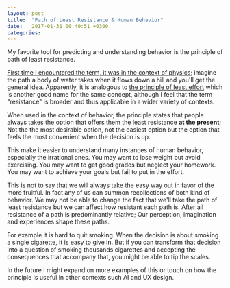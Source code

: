 ```yaml
---
layout: post
title:  "Path of Least Resistance & Human Behavior"
date:   2017-01-31 00:40:51 +0300
categories:
---
```


My favorite tool for predicting and understanding behavior is the principle of path of least resistance.

[First time I encountered the term, it was in the context of physics](https://en.wikipedia.org/wiki/Path_of_least_resistance);
imagine the  path a body of water takes when it flows down a hill and you'll get the general idea.
Apparently, it is analogous to [the principle of least effort](https://en.wikipedia.org/wiki/Principle_of_least_effort)
which is another good name for the same concept, although I feel that the term "resistance" is broader and thus applicable in a wider variety of contexts.

When used in the context of behavior, the principle states that people always takes the option that offers
them the least resistance **at the present**;
Not the the most desirable option, not the easiest option but the option that feels the most convenient when the
decision is up.

This make it easier to understand many instances of human behavior, especially the irrational ones.
You may want to lose weight but avoid exercising.
You may want to get good grades but neglect your homework.
You may want to achieve your goals but fail to put in the effort.

This is not to say that we will always take the easy way out in favor of the more fruitful.
In fact any of us can summon recollections of both kind of behavior.
We may not be able to change the fact that we'll take the path of least resistance
but we can affect how resistant each path is.
After all resistance of a path is predominantly relative;
Our perception, imagination and experiences shape these paths.

For example it is hard to quit smoking.
When the decision is about smoking a single cigarette, it is easy to give in.
But if you can transform that decision into a question of smoking thousands cigarettes and
accepting the consequences that accompany that, you might be able to tip the scales.

In the future I might expand on more examples of this or touch on how the principle is useful in other contexts such AI and UX design.
